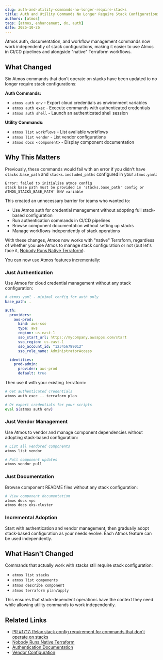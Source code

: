 ```yaml
---
slug: auth-and-utility-commands-no-longer-require-stacks
title: Auth and Utility Commands No Longer Require Stack Configurations
authors: [atmos]
tags: [atmos, enhancement, dx, auth]
date: 2025-10-26
---
```


Atmos auth, documentation, and workflow management commands now work independently of stack configurations, making it easier to use Atmos in CI/CD pipelines and alongside "native" Terraform workflows.

<!--truncate-->

## What Changed

Six Atmos commands that don't operate on stacks have been updated to no longer require stack configurations:

**Auth Commands:**
- `atmos auth env` - Export cloud credentials as environment variables
- `atmos auth exec` - Execute commands with authenticated credentials
- `atmos auth shell` - Launch an authenticated shell session

**Utility Commands:**
- `atmos list workflows` - List available workflows
- `atmos list vendor` - List vendor configurations
- `atmos docs <component>` - Display component documentation

## Why This Matters

Previously, these commands would fail with an error if you didn't have `stacks.base_path` and `stacks.included_paths` configured in your `atmos.yaml`:

```text
Error: failed to initialize atmos config
stack base path must be provided in 'stacks.base_path' config or ATMOS_STACKS_BASE_PATH' ENV variable
```

This created an unnecessary barrier for teams who wanted to:

- Use Atmos auth for credential management without adopting full stack-based configuration
- Run authentication commands in CI/CD pipelines
- Browse component documentation without setting up stacks
- Manage workflows independently of stack operations

With these changes, Atmos now works with "native" Terraform, regardless of whether you use Atmos to manage stack configuration or not (but let's face it, [Nobody Runs Native Terraform](https://cloudposse.com/blog/nobody-runs-native-terraform/)).

You can now use Atmos features incrementally:

### Just Authentication
Use Atmos for cloud credential management without any stack configuration:

```yaml
# atmos.yaml - minimal config for auth only
base_path: .

auth:
  providers:
    aws-prod:
      kind: aws-sso
      type: aws
      region: us-east-1
      sso_start_url: https://mycompany.awsapps.com/start
      sso_region: us-east-1
      sso_account_id: "123456789012"
      sso_role_name: AdministratorAccess

  identities:
    prod-admin:
      provider: aws-prod
      default: true
```

Then use it with your existing Terraform:

```bash
# Get authenticated credentials
atmos auth exec -- terraform plan

# Or export credentials for your scripts
eval $(atmos auth env)
```

### Just Vendor Management
Use Atmos to vendor and manage component dependencies without adopting stack-based configuration:

```bash
# List all vendored components
atmos list vendor

# Pull component updates
atmos vendor pull
```

### Just Documentation
Browse component README files without any stack configuration:

```bash
# View component documentation
atmos docs vpc
atmos docs eks-cluster
```

### Incremental Adoption
Start with authentication and vendor management, then gradually adopt stack-based configuration as your needs evolve. Each Atmos feature can be used independently.

## What Hasn't Changed

Commands that actually work with stacks still require stack configuration:

- `atmos list stacks`
- `atmos list components`
- `atmos describe component`
- `atmos terraform plan/apply`

This ensures that stack-dependent operations have the context they need while allowing utility commands to work independently.

## Related Links

- [PR #1717: Relax stack config requirement for commands that don't operate on stacks](https://github.com/cloudposse/atmos/pull/1717)
- [Nobody Runs Native Terraform](https://cloudposse.com/blog/nobody-runs-native-terraform/)
- [Authentication Documentation](/cli/commands/auth/usage)
- [Vendor Configuration](/cli/commands/vendor/usage)
